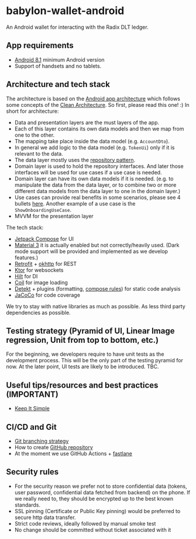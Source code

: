 # babylon-wallet-android
An Android wallet for interacting with the Radix DLT ledger.

## App requirements
- [Android 8.1](https://developer.android.com/about/versions/oreo/android-8.1) minimum Android version
- Support of handsets and no tablets.

## Architecture and tech stack
The architecture is based on the [Android app architecture](https://developer.android.com/topic/architecture) which follows some concepts of the [Clean Architecture](https://blog.cleancoder.com/uncle-bob/2012/08/13/the-clean-architecture.html).
So first, please read this one! :) 
In short for architecture:
- Data and presentation layers are the must layers of the app.
- Each of this layer contains its own data models and then we map from one to the other.
- The mapping take place inside the data model (e.g. `AccountDto`). 
- In general we add logic to the data model (e.g. `TokenUi`) only if it is relevant to the data.
- The data layer mostly uses the [repository pattern](https://developer.android.com/static/codelabs/basic-android-kotlin-training-repository-pattern/img/69021c8142d29198.png).
- Domain layer is used to hold the repository interfaces. And later those interfaces will be used for use cases if a use case is needed.
- Domain layer can have its own data models if it is needed. (e.g. to manipulate the data from the data layer, or to combine two or more different data models from the data layer to one in the domain layer.)
- Use cases can provide real benefits in some scenarios, please see 4 bullets [here](https://developer.android.com/topic/architecture/domain-layer). Another example of a use case is the `ShowOnboardingUseCase`.
- MVVM for the presentation layer

The tech stack:
- [Jetpack Compose](https://developer.android.com/jetpack/compose) for UI
- [Material 3](https://m3.material.io/) it is actually enabled but not correctly/heavily used. (Dark mode support will be provided and implemented as we develop features.)
- [Retrofit](https://square.github.io/retrofit/) + [okhttp](https://square.github.io/okhttp/) for REST
- [Ktor](https://ktor.io/) for websockets
- [Hilt](https://developer.android.com/training/dependency-injection/hilt-android) for DI
- [Coil](https://coil-kt.github.io/coil/) for image loading
- [Detekt](https://detekt.dev/) + plugins (formatting, [compose rules](https://twitter.github.io/compose-rules/)) for static code analysis
- [JaCoCo](https://www.eclemma.org/jacoco/) for code coverage

We try to stay with native libraries as much as possible. As less third party dependencies as possible.

## Testing strategy (Pyramid of UI, Linear Image regression, Unit from top to bottom, etc.)

For the beginning, we developers require to have unit tests as the development process. This will be the only part of the testing pyramid for now. At the later point, UI tests are likely to be introduced. TBC.

## Useful tips/resources and best practices (IMPORTANT)
- [Keep It Simple](https://imageio.forbes.com/specials-images/imageserve/6141f431cb79cea26593300b/Shortcut-From-Point-A-to-Point-B-Concept/960x0.jpg?format=jpg&width=960)

## CI/CD and Git
- [Git branching strategy](https://radixdlt.atlassian.net/wiki/spaces/AT/pages/2826076188/Git+branching+strategy)
- How to create [GitHub repository](https://radixdlt.atlassian.net/wiki/spaces/EN/pages/2804023327/Github+repositories)
- At the moment we use GitHub Actions + [fastlane](https://fastlane.tools/)

## Security rules
- For the security reason we prefer not to store confidential data (tokens, user password, confidential data fetched from backend) on the phone. If we really need to, they should be encrypted up to the best known standards. 
- SSL pinning (Certificate or Public Key pinning) would be preferred to secure http data transfer. 
- Strict code reviews, ideally followed by manual smoke test 
- No change should be committed without ticket associated with it


